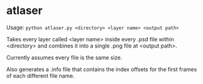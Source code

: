 # atlaser
Usage: `python atlaser.py <directory> <layer name> <output path>`

Takes every layer called &lt;layer name&gt; inside every .psd file within &lt;directory&gt;
and combines it into a single .png file at &lt;output path&gt;.

Currently assumes every file is the same size.

Also generates a .info file that contains the index offsets for the first frames of each
different file name.
